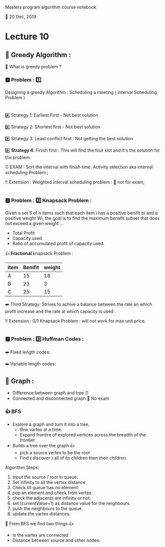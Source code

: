Masters program algorithm course notebook

:date: 20 Dec, 2019

# Lecture 10



## 🎯 Greedy Algorithm : 

🍌 What is greedy problem ?

### 🅿️ Problem : 1️⃣ 
Designing a greedy Algorithm : Scheduling a meeting ( Interval Scheduling Problem )


#

#️⃣ Strategy 1: Earliest First - Not best solution

#️⃣ Strategy 2: Shortest first - Not best solution 

#️⃣ Strategy 3: Least conflict first : Not getting the best solution

#️⃣ **Strategy 4**: Finish first : This will find the four slot and it's the solution for the problem.


⏰ EXAM : Sort the interval with finish time.
Activity selection aka interval scheduling Problem ; 



‼️ Extension : Weighted interval scheduling problem : 🔕 not for exam;

#

### 🅿️ Problem : 2️⃣ Knapsack Problem : 

Given a set S of n items such that each item i has a positive benifit bi and a positive weight Wi, the goal is to find the maximum benefit subset that does not exceed a given weight ... 

- Total Profit 
- Capacity used 
- Ratio of accumulated profit of capacity used.
  

👍 **Fractional** knapsack Problem : 


item | Benifit | weight|
|--------|--------|----|
|A|15|18|
|B|23|3|
C|25|15|

➡️ Third Strategy: Strives to achive a balance between the rate an which profit increase and the rate at which capacity is used .
  
‼️ Extension : 0/1 Knapsack Problem : will not work for max unit price. 

#

### 🅿️ Problem : 3️⃣ Huffman Codes :

➡️ Fixed length codes: 

➡️ Variable length codes: 






## 🎯 Graph : 

- Difference between graph and tree ⏰
- Connected and disconnected graph 🔕 No exam
  
### 👍 BFS 
  - Explore a graph and turn it into a tree.
    - One vartex at a time.
    - Expand frontire of explored vertices across the breadth of the frontier.
  - Builds a tree over the graph 👍
    - pick a source vertex to be the root
    - Find ( discover ) all of its children then their children.


Algorithm Steps: 
  1. Input the source / root in queue.
  2. Set infinity to all the vertex distance
  3. Check till queue has no element:
  4. pop an element and check from vertex:
  5. check the adjacents are infinity or not: 
  6. set (currentValue+1) as distance value for the neighbours.
  7. push the neighbours to the queue.
  8. update the vartex distances.


🚀 From BFS we find two things 👍:
  - Is the vartex are connected
  - Distance between source and other nodes.

